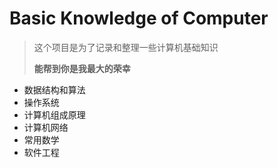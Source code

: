 # Basic Knowledge of Computer

> 这个项目是为了记录和整理一些计算机基础知识
>
> **能帮到你是我最大的荣幸**

* 数据结构和算法
* 操作系统
* 计算机组成原理
* 计算机网络
* 常用数学
* 软件工程
